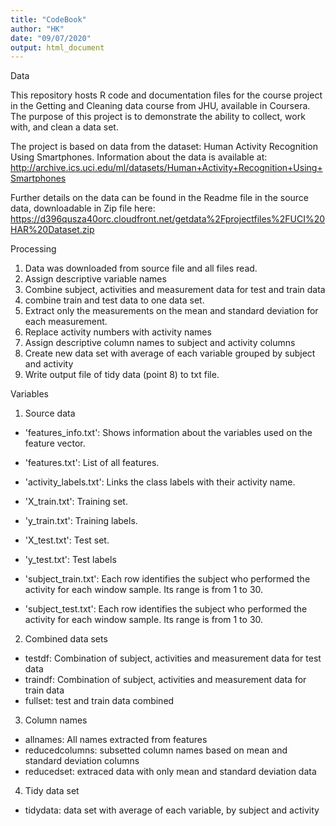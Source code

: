 ```yaml
---
title: "CodeBook"
author: "HK"
date: "09/07/2020"
output: html_document
---
```



Data

This repository hosts R code and documentation files for the course project in the Getting and Cleaning data course from JHU, available in Coursera. The purpose of this project is to demonstrate the ability to collect, work with, and clean a data set.

The project is based on data from the dataset: Human Activity Recognition Using Smartphones. Information about the data is available at: http://archive.ics.uci.edu/ml/datasets/Human+Activity+Recognition+Using+Smartphones

Further details on the data can be found in the Readme file in the source data, downloadable in Zip file here:
https://d396qusza40orc.cloudfront.net/getdata%2Fprojectfiles%2FUCI%20HAR%20Dataset.zip

Processing

1. Data was downloaded from source file and all files read. 
2. Assign descriptive variable names
3. Combine subject, activities and measurement data for test and train data
4. combine train and test data to one data set.
5. Extract only the measurements on the mean and standard deviation for each measurement.
6. Replace activity numbers with activity names
7. Assign descriptive column names to subject and activity columns
8. Create new data set with average of each variable grouped by subject and activity
9. Write output file of tidy data (point 8) to txt file.


Variables

1. Source data

- 'features_info.txt': Shows information about the variables used on the feature vector.

- 'features.txt': List of all features.

- 'activity_labels.txt': Links the class labels with their activity name.

- 'X_train.txt': Training set.

- 'y_train.txt': Training labels.

- 'X_test.txt': Test set.

- 'y_test.txt': Test labels

- 'subject_train.txt': Each row identifies the subject who performed the activity for each window sample. Its range is from 1 to 30.

- 'subject_test.txt': Each row identifies the subject who performed the activity for each window sample. Its range is from 1 to 30.


2. Combined data sets
- testdf: Combination of subject, activities and measurement data for test data
- traindf: Combination of subject, activities and measurement data for train data
- fullset: test and train data combined
    
3. Column names
- allnames: All names extracted from features
- reducedcolumns: subsetted column names based on mean and standard deviation columns
- reducedset: extraced data with only mean and standard deviation data

4. Tidy data set
- tidydata: data set with average of each variable, by subject and activity

